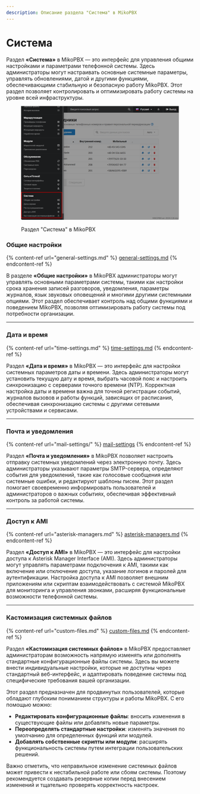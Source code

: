 ```yaml
---
description: Описание раздела "Система" в MikoPBX
---
```


# Система

Раздел **«Система»** в MikoPBX — это интерфейс для управления общими настройками и параметрами телефонной системы. Здесь администраторы могут настраивать основные системные параметры, управлять обновлениями, датой и другими функциями, обеспечивающими стабильную и безопасную работу MikoPBX. Этот раздел позволяет контролировать и оптимизировать работу системы на уровне всей инфраструктуры.

<figure><img src="../../.gitbook/assets/systemSection.png" alt=""><figcaption><p>Раздел "Система" в MikoPBX</p></figcaption></figure>

### Общие настройки

{% content-ref url="general-settings.md" %}
[general-settings.md](general-settings.md)
{% endcontent-ref %}

В разделе **«Общие настройки»** в MikoPBX администраторы могут управлять основными параметрами системы, такими как настройки срока хранения записей разговоров, уведомления, параметры журналов, язык звуковых оповещений и многими другими системными опциями. Этот раздел обеспечивает контроль над общими функциями и поведением MikoPBX, позволяя оптимизировать работу системы под потребности организации.

***

### Дата и время

{% content-ref url="time-settings.md" %}
[time-settings.md](time-settings.md)
{% endcontent-ref %}

Раздел **«Дата и время»** в MikoPBX — это интерфейс для настройки системных параметров даты и времени. Здесь администраторы могут установить текущую дату и время, выбрать часовой пояс и настроить синхронизацию с серверами точного времени (NTP). Корректная настройка даты и времени важна для точной регистрации событий, журналов вызовов и работы функций, зависящих от расписания, обеспечивая синхронизацию системы с другими сетевыми устройствами и сервисами.

***

### Почта и уведомления

{% content-ref url="mail-settings/" %}
[mail-settings](mail-settings/)
{% endcontent-ref %}

Раздел **«Почта и уведомления»** в MikoPBX позволяет настроить отправку системных уведомлений через электронную почту. Здесь администраторы указывают параметры SMTP-сервера, определяют события для уведомлений, такие как голосовые сообщения или системные ошибки, и редактируют шаблоны писем. Этот раздел помогает своевременно информировать пользователей и администраторов о важных событиях, обеспечивая эффективный контроль за работой системы.

***

### Доступ к AMI

{% content-ref url="asterisk-managers.md" %}
[asterisk-managers.md](asterisk-managers.md)
{% endcontent-ref %}

Раздел **«Доступ к AMI»** в MikoPBX — это интерфейс для настройки доступа к Asterisk Manager Interface (AMI). Здесь администраторы могут управлять параметрами подключения к AMI, такими как включение или отключение доступа, указание логинов и паролей для аутентификации. Настройка доступа к AMI позволяет внешним приложениям или скриптам взаимодействовать с системой MikoPBX для мониторинга и управления звонками, расширяя функциональные возможности телефонной системы.

***

### Кастомизация системных файлов

{% content-ref url="custom-files.md" %}
[custom-files.md](custom-files.md)
{% endcontent-ref %}

Раздел **«Кастомизация системных файлов»** в MikoPBX предоставляет администраторам возможность напрямую изменять или дополнять стандартные конфигурационные файлы системы. Здесь вы можете внести индивидуальные настройки, которые не доступны через стандартный веб-интерфейс, и адаптировать поведение системы под специфические требования вашей организации.

Этот раздел предназначен для продвинутых пользователей, которые обладают глубоким пониманием структуры и работы MikoPBX. С его помощью можно:

* **Редактировать конфигурационные файлы**: вносить изменения в существующие файлы или добавлять новые параметры.
* **Переопределять стандартные настройки**: изменять значения по умолчанию для определенных функций или модулей.
* **Добавлять собственные скрипты или модули**: расширять функциональность системы путем интеграции пользовательских решений.

Важно отметить, что неправильное изменение системных файлов может привести к нестабильной работе или сбоям системы. Поэтому рекомендуется создавать резервные копии перед внесением изменений и тщательно проверять корректность настроек.
